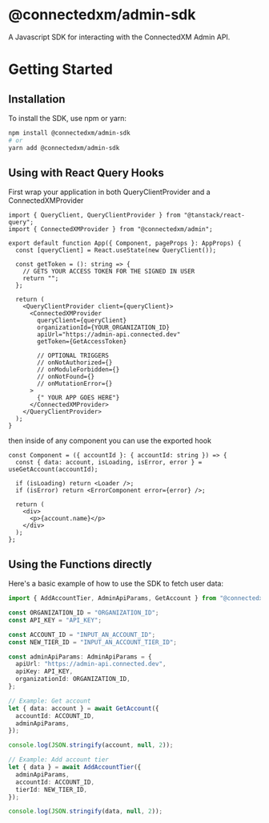 # @connectedxm/admin-sdk

A Javascript SDK for interacting with the ConnectedXM Admin API.

# Getting Started

## Installation

To install the SDK, use npm or yarn:

```sh
npm install @connectedxm/admin-sdk
# or
yarn add @connectedxm/admin-sdk
```

## Using with React Query Hooks

First wrap your application in both QueryClientProvider and a ConnectedXMProvider

```tsx
import { QueryClient, QueryClientProvider } from "@tanstack/react-query";
import { ConnectedXMProvider } from "@connectedxm/admin";

export default function App({ Component, pageProps }: AppProps) {
  const [queryClient] = React.useState(new QueryClient());

  const getToken = (): string => {
    // GETS YOUR ACCESS TOKEN FOR THE SIGNED IN USER
    return "";
  };

  return (
    <QueryClientProvider client={queryClient}>
      <ConnectedXMProvider
        queryClient={queryClient}
        organizationId={YOUR_ORGANIZATION_ID}
        apiUrl="https://admin-api.connected.dev"
        getToken={GetAccessToken}

        // OPTIONAL TRIGGERS
        // onNotAuthorized={}
        // onModuleForbidden={}
        // onNotFound={}
        // onMutationError={}
      >
        {" YOUR APP GOES HERE"}
      </ConnectedXMProvider>
    </QueryClientProvider>
  );
}
```

then inside of any component you can use the exported hook

```tsx
const Component = ({ accountId }: { accountId: string }) => {
  const { data: account, isLoading, isError, error } = useGetAccount(accountId);

  if (isLoading) return <Loader />;
  if (isError) return <ErrorComponent error={error} />;

  return (
    <div>
      <p>{account.name}</p>
    </div>
  );
};
```

## Using the Functions directly

Here's a basic example of how to use the SDK to fetch user data:

```typescript
import { AddAccountTier, AdminApiParams, GetAccount } from "@connectedxm/admin";

const ORGANIZATION_ID = "ORGANIZATION_ID";
const API_KEY = "API_KEY";

const ACCOUNT_ID = "INPUT_AN_ACCOUNT_ID";
const NEW_TIER_ID = "INPUT_AN_ACCOUNT_TIER_ID";

const adminApiParams: AdminApiParams = {
  apiUrl: "https://admin-api.connected.dev",
  apiKey: API_KEY,
  organizationId: ORGANIZATION_ID,
};

// Example: Get account
let { data: account } = await GetAccount({
  accountId: ACCOUNT_ID,
  adminApiParams,
});

console.log(JSON.stringify(account, null, 2));

// Example: Add account tier
let { data } = await AddAccountTier({
  adminApiParams,
  accountId: ACCOUNT_ID,
  tierId: NEW_TIER_ID,
});

console.log(JSON.stringify(data, null, 2));
```
